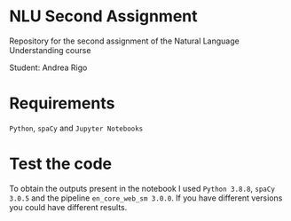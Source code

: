 # NLU Second Assignment
Repository for the second assignment of the Natural Language Understanding course 

Student: Andrea Rigo

# Requirements
`Python`, `spaCy` and `Jupyter Notebooks`

# Test the code
To obtain the outputs present in the notebook I used `Python 3.8.8`, `spaCy 3.0.5` and the pipeline `en_core_web_sm 3.0.0`. If you have different versions you could have different results.
